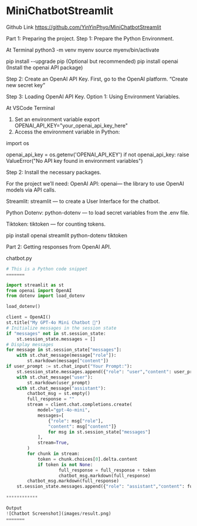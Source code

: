 # MiniChatbotStreamlit
Github Link
https://github.com/YinYinPhyo/MiniChatbotStreamlit


Part 1: Preparing the project.
Step 1: Prepare the Python Environment.

At Terminal
python3 -m venv myenv
source myenv/bin/activate

pip install --upgrade pip (Optional but recommended)
pip install openai (Install the openai API package)

Step 2: Create an OpenAI API Key.
First, go to the OpenAI platform. “Create new secret key”

Step 3: Loading OpenAI API Key.
Option 1: Using Environment Variables.

At VSCode Terminal
1. Set an environment variable
export OPENAI_API_KEY="your_openai_api_key_here"
2. Access the environment variable in Python:

import os

openai_api_key = os.getenv('OPENAI_API_KEY')
if not openai_api_key:
    raise ValueError("No API key found in environment variables")


Step 2: Install the necessary packages.

For the project we’ll need:
OpenAI API: openai— the library to use OpenAI models via API calls.

Streamlit: streamlit — to create a User Interface for the chatbot.

Python Dotenv: python-dotenv — to load secret variables from the .env
file.

Tiktoken: tiktoken — for counting tokens.

pip install openai streamlit python-dotenv tiktoken

Part 2: Getting responses from OpenAI API.

chatbot.py

```python
# This is a Python code snippet
=======

import streamlit as st
from openai import OpenAI
from dotenv import load_dotenv

load_dotenv()

client = OpenAI()
st.title("My GPT-4o Mini Chatbot 🤖")
# Initialize messages in the session state
if "messages" not in st.session_state:
    st.session_state.messages = []
# Display messages
for message in st.session_state["messages"]:
    with st.chat_message(message["role"]):
        st.markdown(message["content"])
if user_prompt := st.chat_input("Your Prompt:"):
    st.session_state.messages.append({"role": "user","content": user_prompt})
    with st.chat_message("user"):
        st.markdown(user_prompt)
    with st.chat_message("assistant"):
        chatbot_msg = st.empty()
        full_response = ""
        stream = client.chat.completions.create(
            model="gpt-4o-mini",
            messages=[
                {"role": msg["role"],
                "content": msg["content"]}
                for msg in st.session_state["messages"]
            ],
            stream=True,
        )
        for chunk in stream:
            token = chunk.choices[0].delta.content
            if token is not None:
                    full_response = full_response + token
                    chatbot_msg.markdown(full_response)
        chatbot_msg.markdown(full_response)
    st.session_state.messages.append({"role": "assistant","content": full_response})
    
************

Output
![Chatbot Screenshot](images/result.png)
=======


